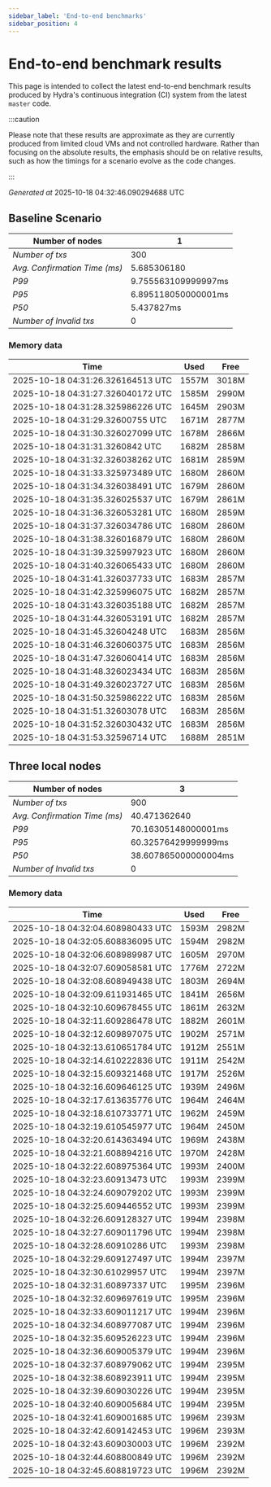 ```yaml
--- 
sidebar_label: 'End-to-end benchmarks' 
sidebar_position: 4 
--- 
```


# End-to-end benchmark results 

This page is intended to collect the latest end-to-end benchmark  results produced by Hydra's continuous integration (CI) system from  the latest `master` code.

:::caution

Please note that these results are approximate  as they are currently produced from limited cloud VMs and not controlled hardware.  Rather than focusing on the absolute results,   the emphasis should be on relative results,  such as how the timings for a scenario evolve as the code changes.

:::

_Generated at_  2025-10-18 04:32:46.090294688 UTC


## Baseline Scenario



| Number of nodes |  1 | 
| -- | -- |
| _Number of txs_ | 300 |
| _Avg. Confirmation Time (ms)_ | 5.685306180 |
| _P99_ | 9.755563109999997ms |
| _P95_ | 6.895118050000001ms |
| _P50_ | 5.437827ms |
| _Number of Invalid txs_ | 0 |
      

### Memory data 

 | Time | Used | Free | 
|------------------------------------|------|------|
 | 2025-10-18 04:31:26.326164513 UTC | 1557M | 3018M | 
 | 2025-10-18 04:31:27.326040172 UTC | 1585M | 2990M | 
 | 2025-10-18 04:31:28.325986226 UTC | 1645M | 2903M | 
 | 2025-10-18 04:31:29.32600755 UTC | 1671M | 2877M | 
 | 2025-10-18 04:31:30.326027099 UTC | 1678M | 2866M | 
 | 2025-10-18 04:31:31.3260842 UTC | 1682M | 2858M | 
 | 2025-10-18 04:31:32.326038262 UTC | 1681M | 2859M | 
 | 2025-10-18 04:31:33.325973489 UTC | 1680M | 2860M | 
 | 2025-10-18 04:31:34.326038491 UTC | 1679M | 2860M | 
 | 2025-10-18 04:31:35.326025537 UTC | 1679M | 2861M | 
 | 2025-10-18 04:31:36.326053281 UTC | 1680M | 2859M | 
 | 2025-10-18 04:31:37.326034786 UTC | 1680M | 2860M | 
 | 2025-10-18 04:31:38.326016879 UTC | 1680M | 2860M | 
 | 2025-10-18 04:31:39.325997923 UTC | 1680M | 2860M | 
 | 2025-10-18 04:31:40.326065433 UTC | 1680M | 2860M | 
 | 2025-10-18 04:31:41.326037733 UTC | 1683M | 2857M | 
 | 2025-10-18 04:31:42.325996075 UTC | 1682M | 2857M | 
 | 2025-10-18 04:31:43.326035188 UTC | 1682M | 2857M | 
 | 2025-10-18 04:31:44.326053191 UTC | 1682M | 2857M | 
 | 2025-10-18 04:31:45.32604248 UTC | 1683M | 2856M | 
 | 2025-10-18 04:31:46.326060375 UTC | 1683M | 2856M | 
 | 2025-10-18 04:31:47.326060414 UTC | 1683M | 2856M | 
 | 2025-10-18 04:31:48.326023434 UTC | 1683M | 2856M | 
 | 2025-10-18 04:31:49.326023727 UTC | 1683M | 2856M | 
 | 2025-10-18 04:31:50.325986222 UTC | 1683M | 2856M | 
 | 2025-10-18 04:31:51.32603078 UTC | 1683M | 2856M | 
 | 2025-10-18 04:31:52.326030432 UTC | 1683M | 2856M | 
 | 2025-10-18 04:31:53.32596714 UTC | 1688M | 2851M | 


## Three local nodes



| Number of nodes |  3 | 
| -- | -- |
| _Number of txs_ | 900 |
| _Avg. Confirmation Time (ms)_ | 40.471362640 |
| _P99_ | 70.16305148000001ms |
| _P95_ | 60.32576429999999ms |
| _P50_ | 38.607865000000004ms |
| _Number of Invalid txs_ | 0 |
      

### Memory data 

 | Time | Used | Free | 
|------------------------------------|------|------|
 | 2025-10-18 04:32:04.608980433 UTC | 1593M | 2982M | 
 | 2025-10-18 04:32:05.608836095 UTC | 1594M | 2982M | 
 | 2025-10-18 04:32:06.608989987 UTC | 1605M | 2970M | 
 | 2025-10-18 04:32:07.609058581 UTC | 1776M | 2722M | 
 | 2025-10-18 04:32:08.608949438 UTC | 1803M | 2694M | 
 | 2025-10-18 04:32:09.611931465 UTC | 1841M | 2656M | 
 | 2025-10-18 04:32:10.609678455 UTC | 1861M | 2632M | 
 | 2025-10-18 04:32:11.609286478 UTC | 1882M | 2601M | 
 | 2025-10-18 04:32:12.609897075 UTC | 1902M | 2571M | 
 | 2025-10-18 04:32:13.610651784 UTC | 1912M | 2551M | 
 | 2025-10-18 04:32:14.610222836 UTC | 1911M | 2542M | 
 | 2025-10-18 04:32:15.609321468 UTC | 1917M | 2526M | 
 | 2025-10-18 04:32:16.609646125 UTC | 1939M | 2496M | 
 | 2025-10-18 04:32:17.613635776 UTC | 1964M | 2464M | 
 | 2025-10-18 04:32:18.610733771 UTC | 1962M | 2459M | 
 | 2025-10-18 04:32:19.610545977 UTC | 1964M | 2450M | 
 | 2025-10-18 04:32:20.614363494 UTC | 1969M | 2438M | 
 | 2025-10-18 04:32:21.608894216 UTC | 1970M | 2428M | 
 | 2025-10-18 04:32:22.608975364 UTC | 1993M | 2400M | 
 | 2025-10-18 04:32:23.60913473 UTC | 1993M | 2399M | 
 | 2025-10-18 04:32:24.609079202 UTC | 1993M | 2399M | 
 | 2025-10-18 04:32:25.609446552 UTC | 1993M | 2399M | 
 | 2025-10-18 04:32:26.609128327 UTC | 1994M | 2398M | 
 | 2025-10-18 04:32:27.609011796 UTC | 1994M | 2398M | 
 | 2025-10-18 04:32:28.60910286 UTC | 1993M | 2398M | 
 | 2025-10-18 04:32:29.609127497 UTC | 1994M | 2397M | 
 | 2025-10-18 04:32:30.61029957 UTC | 1994M | 2397M | 
 | 2025-10-18 04:32:31.60897337 UTC | 1995M | 2396M | 
 | 2025-10-18 04:32:32.609697619 UTC | 1995M | 2396M | 
 | 2025-10-18 04:32:33.609011217 UTC | 1994M | 2396M | 
 | 2025-10-18 04:32:34.608977087 UTC | 1994M | 2396M | 
 | 2025-10-18 04:32:35.609526223 UTC | 1994M | 2396M | 
 | 2025-10-18 04:32:36.609005379 UTC | 1994M | 2396M | 
 | 2025-10-18 04:32:37.608979062 UTC | 1994M | 2395M | 
 | 2025-10-18 04:32:38.608923911 UTC | 1994M | 2395M | 
 | 2025-10-18 04:32:39.609030226 UTC | 1994M | 2395M | 
 | 2025-10-18 04:32:40.609005684 UTC | 1994M | 2395M | 
 | 2025-10-18 04:32:41.609001685 UTC | 1996M | 2393M | 
 | 2025-10-18 04:32:42.609142453 UTC | 1996M | 2393M | 
 | 2025-10-18 04:32:43.609030003 UTC | 1996M | 2392M | 
 | 2025-10-18 04:32:44.608800849 UTC | 1996M | 2392M | 
 | 2025-10-18 04:32:45.608819723 UTC | 1996M | 2392M | 


